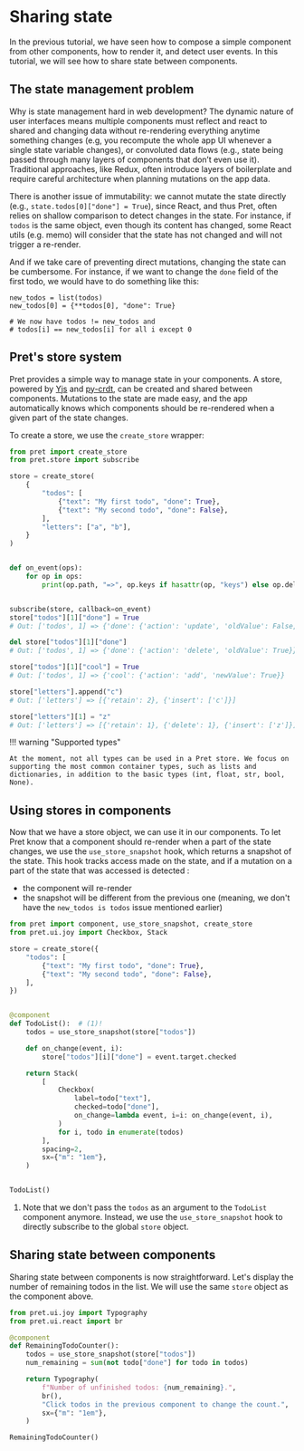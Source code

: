 # Sharing state

In the previous tutorial, we have seen how to compose a simple component from other components, how to render it, and detect user events. In this tutorial, we will see how to share state between components.

## The state management problem

Why is state management hard in web development? The dynamic nature of user interfaces means multiple components must reflect and react to shared and changing data without re-rendering everything anytime something changes (e.g, you recompute the whole app UI whenever a single state variable changes), or convoluted data flows (e.g., state being passed through many layers of components that don’t even use it). Traditional approaches, like Redux, often introduce layers of boilerplate and require careful architecture when planning mutations on the app data.

There is another issue of immutability: we cannot mutate the state directly (e.g., `state.todos[0]["done"] = True`), since React, and thus Pret, often relies on shallow comparison to detect changes in the state. For instance, if `todos` is the same object, even though its content has changed, some React utils (e.g. memo) will consider that the state has not changed and will not trigger a re-render.

And if we take care of preventing direct mutations, changing the state can be cumbersome. For instance, if we want to change the `done` field of the first todo, we would have to do something like this:

```{ .python .no-exec }
new_todos = list(todos)
new_todos[0] = {**todos[0], "done": True}

# We now have todos != new_todos and
# todos[i] == new_todos[i] for all i except 0
```

## Pret's store system

Pret provides a simple way to manage state in your components. A store, powered by [Yjs](https://github.com/yjs/yjs) and [py-crdt](https://github.com/y-crdt/pycrdt), can be created and shared between components. Mutations to the state are made easy, and the app automatically knows which components should be re-rendered when a given part of the state changes.

To create a store, we use the `create_store` wrapper:

```python
from pret import create_store
from pret.store import subscribe

store = create_store(
    {
        "todos": [
            {"text": "My first todo", "done": True},
            {"text": "My second todo", "done": False},
        ],
        "letters": ["a", "b"],
    }
)


def on_event(ops):
    for op in ops:
        print(op.path, "=>", op.keys if hasattr(op, "keys") else op.delta)


subscribe(store, callback=on_event)
store["todos"][1]["done"] = True
# Out: ['todos', 1] => {'done': {'action': 'update', 'oldValue': False, 'newValue': True}}

del store["todos"][1]["done"]
# Out: ['todos', 1] => {'done': {'action': 'delete', 'oldValue': True}}

store["todos"][1]["cool"] = True
# Out: ['todos', 1] => {'cool': {'action': 'add', 'newValue': True}}

store["letters"].append("c")
# Out: ['letters'] => [{'retain': 2}, {'insert': ['c']}]

store["letters"][1] = "z"
# Out: ['letters'] => [{'retain': 1}, {'delete': 1}, {'insert': ['z']}]
```

!!! warning "Supported types"

    At the moment, not all types can be used in a Pret store. We focus on supporting the most common container types, such as lists and dictionaries, in addition to the basic types (int, float, str, bool, None).

## Using stores in components

Now that we have a store object, we can use it in our components. To let Pret know that a component should re-render when a part of the state changes, we use the `use_store_snapshot` hook, which returns a snapshot of the state. This hook tracks access made on the state, and if a mutation on a part of the state that was accessed is detected :

- the component will re-render
- the snapshot will be different from the previous one (meaning, we don't have the `new_todos is todos` issue mentioned earlier)

```python { .render-with-pret }
from pret import component, use_store_snapshot, create_store
from pret.ui.joy import Checkbox, Stack

store = create_store({
    "todos": [
        {"text": "My first todo", "done": True},
        {"text": "My second todo", "done": False},
    ],
})


@component
def TodoList():  # (1)!
    todos = use_store_snapshot(store["todos"])

    def on_change(event, i):
        store["todos"][i]["done"] = event.target.checked

    return Stack(
        [
            Checkbox(
                label=todo["text"],
                checked=todo["done"],
                on_change=lambda event, i=i: on_change(event, i),
            )
            for i, todo in enumerate(todos)
        ],
        spacing=2,
        sx={"m": "1em"},
    )


TodoList()
```

1. Note that we don't pass the `todos` as an argument to the `TodoList` component anymore. Instead, we use the `use_store_snapshot` hook to directly subscribe to the global `store` object.


## Sharing state between components

Sharing state between components is now straightforward.
Let's display the number of remaining todos in the list. We will
use the same `store` object as the component above.

```python { .render-with-pret }
from pret.ui.joy import Typography
from pret.ui.react import br

@component
def RemainingTodoCounter():
    todos = use_store_snapshot(store["todos"])
    num_remaining = sum(not todo["done"] for todo in todos)

    return Typography(
        f"Number of unfinished todos: {num_remaining}.",
        br(),
        "Click todos in the previous component to change the count.",
        sx={"m": "1em"},
    )

RemainingTodoCounter()
```
